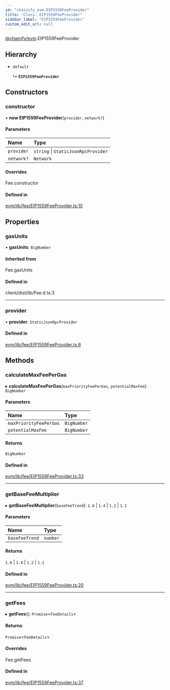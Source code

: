 ```yaml
---
id: "chainify_evm.EIP1559FeeProvider"
title: "Class: EIP1559FeeProvider"
sidebar_label: "EIP1559FeeProvider"
custom_edit_url: null
---
```


[@chainify/evm](../modules/chainify_evm.md).EIP1559FeeProvider

## Hierarchy

- `default`

  ↳ **`EIP1559FeeProvider`**

## Constructors

### constructor

• **new EIP1559FeeProvider**(`provider`, `network?`)

#### Parameters

| Name | Type |
| :------ | :------ |
| `provider` | `string` \| `StaticJsonRpcProvider` |
| `network?` | `Network` |

#### Overrides

Fee.constructor

#### Defined in

[evm/lib/fee/EIP1559FeeProvider.ts:10](https://github.com/liquality/chainify/blob/540cfa69/packages/evm/lib/fee/EIP1559FeeProvider.ts#L10)

## Properties

### gasUnits

• **gasUnits**: `BigNumber`

#### Inherited from

Fee.gasUnits

#### Defined in

client/dist/lib/Fee.d.ts:3

___

### provider

• **provider**: `StaticJsonRpcProvider`

#### Defined in

[evm/lib/fee/EIP1559FeeProvider.ts:8](https://github.com/liquality/chainify/blob/540cfa69/packages/evm/lib/fee/EIP1559FeeProvider.ts#L8)

## Methods

### calculateMaxFeePerGas

▸ **calculateMaxFeePerGas**(`maxPriorityFeePerGas`, `potentialMaxFee`): `BigNumber`

#### Parameters

| Name | Type |
| :------ | :------ |
| `maxPriorityFeePerGas` | `BigNumber` |
| `potentialMaxFee` | `BigNumber` |

#### Returns

`BigNumber`

#### Defined in

[evm/lib/fee/EIP1559FeeProvider.ts:33](https://github.com/liquality/chainify/blob/540cfa69/packages/evm/lib/fee/EIP1559FeeProvider.ts#L33)

___

### getBaseFeeMultiplier

▸ **getBaseFeeMultiplier**(`baseFeeTrend`): ``1.6`` \| ``1.4`` \| ``1.2`` \| ``1.1``

#### Parameters

| Name | Type |
| :------ | :------ |
| `baseFeeTrend` | `number` |

#### Returns

``1.6`` \| ``1.4`` \| ``1.2`` \| ``1.1``

#### Defined in

[evm/lib/fee/EIP1559FeeProvider.ts:20](https://github.com/liquality/chainify/blob/540cfa69/packages/evm/lib/fee/EIP1559FeeProvider.ts#L20)

___

### getFees

▸ **getFees**(): `Promise`<`FeeDetails`\>

#### Returns

`Promise`<`FeeDetails`\>

#### Overrides

Fee.getFees

#### Defined in

[evm/lib/fee/EIP1559FeeProvider.ts:37](https://github.com/liquality/chainify/blob/540cfa69/packages/evm/lib/fee/EIP1559FeeProvider.ts#L37)

